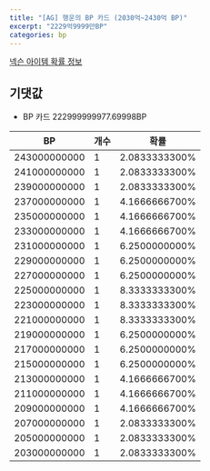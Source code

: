 ```yaml
---
title: "[AG] 행운의 BP 카드 (2030억~2430억 BP)"
excerpt: "2229억9999만BP"
categories: bp
---
```

[넥슨 아이템 확률 정보](http://iteminfo.nexon.com/probability/fo4?sn=7270)

## 기댓값
  - BP 카드 222999999977.69998BP

|BP|개수|확률|
|---|---|---|
|243000000000|1|2.0833333300%|
|241000000000|1|2.0833333300%|
|239000000000|1|2.0833333300%|
|237000000000|1|4.1666666700%|
|235000000000|1|4.1666666700%|
|233000000000|1|4.1666666700%|
|231000000000|1|6.2500000000%|
|229000000000|1|6.2500000000%|
|227000000000|1|6.2500000000%|
|225000000000|1|8.3333333300%|
|223000000000|1|8.3333333300%|
|221000000000|1|8.3333333300%|
|219000000000|1|6.2500000000%|
|217000000000|1|6.2500000000%|
|215000000000|1|6.2500000000%|
|213000000000|1|4.1666666700%|
|211000000000|1|4.1666666700%|
|209000000000|1|4.1666666700%|
|207000000000|1|2.0833333300%|
|205000000000|1|2.0833333300%|
|203000000000|1|2.0833333300%|

